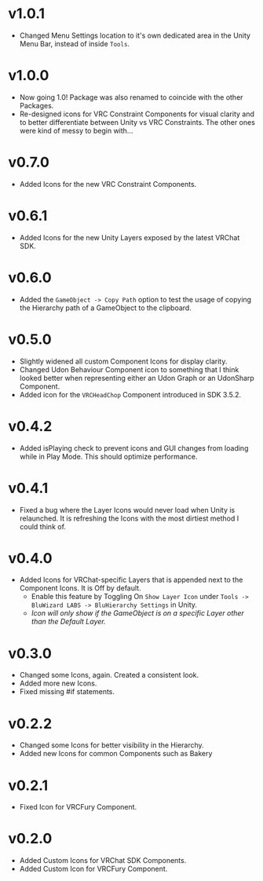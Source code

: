 # v1.0.1
- Changed Menu Settings location to it's own dedicated area in the Unity Menu Bar, instead of inside `Tools`.

# v1.0.0
- Now going 1.0! Package was also renamed to coincide with the other Packages.
- Re-designed icons for VRC Constraint Components for visual clarity and to better differentiate between Unity vs VRC Constraints. The other ones were kind of messy to begin with...

# v0.7.0
- Added Icons for the new VRC Constraint Components.

# v0.6.1
- Added Icons for the new Unity Layers exposed by the latest VRChat SDK.

# v0.6.0
- Added the `GameObject -> Copy Path` option to test the usage of copying the Hierarchy path of a GameObject to the clipboard.

# v0.5.0
- Slightly widened all custom Component Icons for display clarity.
- Changed Udon Behaviour Component icon to something that I think looked better when representing either an Udon Graph or an UdonSharp Component.
- Added icon for the `VRCHeadChop` Component introduced in SDK 3.5.2.

# v0.4.2
- Added isPlaying check to prevent icons and GUI changes from loading while in Play Mode. This should optimize performance.

# v0.4.1
- Fixed a bug where the Layer Icons would never load when Unity is relaunched. It is refreshing the Icons with the most dirtiest method I could think of.

# v0.4.0
- Added Icons for VRChat-specific Layers that is appended next to the Component Icons. It is Off by default.
    - Enable this feature by Toggling On `Show Layer Icon` under `Tools -> BluWizard LABS -> BluHierarchy Settings` in Unity.
    - *Icon will only show if the GameObject is on a specific Layer other than the Default Layer.*

# v0.3.0
- Changed some Icons, again. Created a consistent look.
- Added more new Icons.
- Fixed missing #if statements.

# v0.2.2
- Changed some Icons for better visibility in the Hierarchy.
- Added new Icons for common Components such as Bakery

# v0.2.1
- Fixed Icon for VRCFury Component.

# v0.2.0
- Added Custom Icons for VRChat SDK Components.
- Added Custom Icon for VRCFury Component.